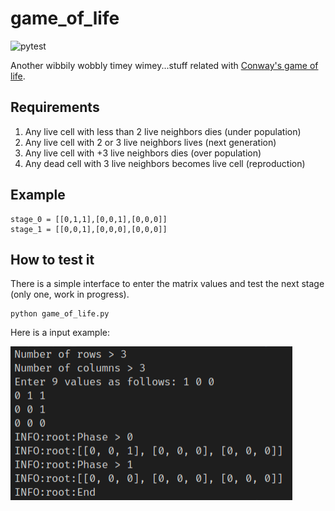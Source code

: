 # game_of_life

![pytest](https://github.com/maesbrisa/game_of_life/workflows/CI/badge.svg)

Another wibbily wobbly timey wimey...stuff related with [Conway's game of life](https://conwaylife.com/).

## Requirements
1. Any live cell with less than 2 live neighbors dies (under population)
2. Any live cell with 2 or 3 live neighbors lives (next generation)
3. Any live cell with +3 live neighbors dies (over population)
4. Any dead cell with 3 live neighbors becomes live cell (reproduction)

## Example
```
stage_0 = [[0,1,1],[0,0,1],[0,0,0]]
stage_1 = [[0,0,1],[0,0,0],[0,0,0]]
```

## How to test it
There is a simple interface to enter the matrix values and test the next stage (only one, work in progress).
```
python game_of_life.py
```
Here is a input example:

![Input example](./example.png)
